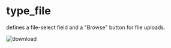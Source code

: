 # type_file
defines a file-select field and a "Browse" button for file uploads.

![download](https://github.com/premsbhalerao/type_file/assets/114722173/edeef909-f2b2-420b-8364-0235931d09c7)
